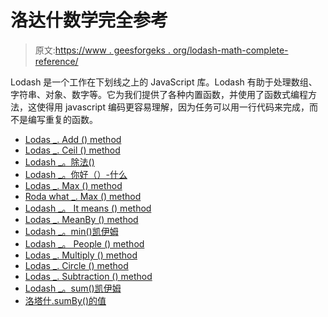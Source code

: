 # 洛达什数学完全参考

> 原文:[https://www . geesforgeks . org/lodash-math-complete-reference/](https://www.geeksforgeeks.org/lodash-math-complete-reference/)

Lodash 是一个工作在下划线之上的 JavaScript 库。Lodash 有助于处理数组、字符串、对象、数字等。它为我们提供了各种内置函数，并使用了函数式编程方法，这使得用 javascript 编码更容易理解，因为任务可以用一行代码来完成，而不是编写重复的函数。

*   [Lodas _. Add () method](https://www.geeksforgeeks.org/lodash-_-add-method/)
*   [Lodas _. Ceil () method](https://www.geeksforgeeks.org/lodash-_-ceil-method/)
*   [Lodash _。除法()](https://www.geeksforgeeks.org/lodash-_-divide-method/)
*   [Lodash _。你好（）-什么](https://www.geeksforgeeks.org/lodash-_-floor-method/)
*   [Lodas _. Max () method](https://www.geeksforgeeks.org/lodash-_-max-method/)
*   [Roda what _. Max () method](https://www.geeksforgeeks.org/lodash-_-maxBy-method/)
*   [Lodash _。 It means () method](https://www.geeksforgeeks.org/lodash-_-mean-method/)
*   [Lodas _. MeanBy () method](https://www.geeksforgeeks.org/lodash-_-meanBy-method/)
*   [Lodash _。min()凯伊姆](https://www.geeksforgeeks.org/lodash-_-min-method/)
*   [Lodash _。 People () method](https://www.geeksforgeeks.org/lodash-_-minBy-method/)
*   [Lodas _. Multiply () method](https://www.geeksforgeeks.org/lodash-_-multiply-method/)
*   [Lodas _. Circle () method](https://www.geeksforgeeks.org/lodash-_-round-method/)
*   [Lodas _. Subtraction () method](https://www.geeksforgeeks.org/lodash-_-subtract-method/)
*   [Lodash _。sum()凯伊姆](https://www.geeksforgeeks.org/lodash-_-sum-method/)
*   [洛塔什.sumBy()的值](https://www.geeksforgeeks.org/lodash-_-sumBy-method/)